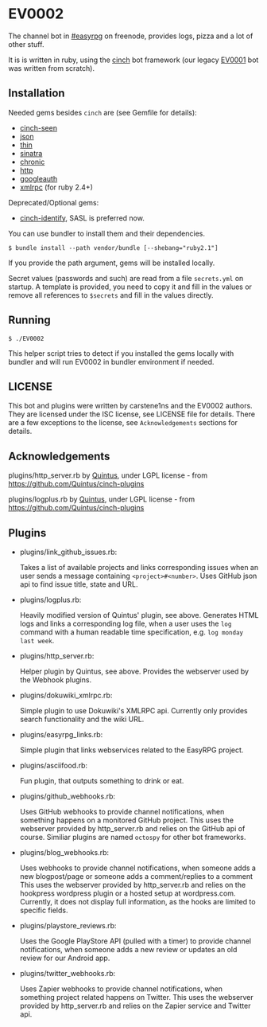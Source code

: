# EV0002

The channel bot in [#easyrpg][webchat] on freenode, provides logs, pizza and a lot of
other stuff.

It is is written in ruby, using the [cinch][cinch] bot framework (our legacy
[EV0001][ev0001] bot was written from scratch).

## Installation

Needed gems besides `cinch` are (see Gemfile for details):

 * [cinch-seen][cinch-seen]
 * [json][json]
 * [thin][thin]
 * [sinatra][sinatra]
 * [chronic][chronic]
 * [http][http]
 * [googleauth][googleauth]
 * [xmlrpc][xmlrpc] (for ruby 2.4+)

Deprecated/Optional gems:

 * [cinch-identify][cinch-identify], SASL is preferred now.

You can use bundler to install them and their dependencies.

    $ bundle install --path vendor/bundle [--shebang="ruby2.1"]

If you provide the path argument, gems will be installed locally.

Secret values (passwords and such) are read from a file `secrets.yml` on startup.
A template is provided, you need to copy it and fill in the values or remove all
references to `$secrets` and fill in the values directly.

## Running

    $ ./EV0002

This helper script tries to detect if you installed the gems locally with bundler and
will run EV0002 in bundler environment if needed.

## LICENSE

This bot and plugins were written by carstene1ns and the EV0002 authors.
They are licensed under the ISC license, see LICENSE file for details.
There are a few exceptions to the license, see `Acknowledgements` sections for details.

## Acknowledgements

plugins/http_server.rb by [Quintus][quintus], under LGPL license - from
https://github.com/Quintus/cinch-plugins

plugins/logplus.rb by [Quintus][quintus], under LGPL license - from
https://github.com/Quintus/cinch-plugins

## Plugins

 * plugins/link_github_issues.rb:

   Takes a list of available projects and links corresponding issues when an user sends a
   message containing `<project>#<number>`. Uses GitHub json api to find issue title,
   state and URL.

 * plugins/logplus.rb:

   Heavily modified version of Quintus' plugin, see above. Generates HTML logs and links a
   corresponding log file, when a user uses the `log` command with a human readable time
   specification, e.g. `log monday last week`.

 * plugins/http_server.rb:

   Helper plugin by Quintus, see above. Provides the webserver used by the Webhook plugins.

 * plugins/dokuwiki_xmlrpc.rb:

   Simple plugin to use Dokuwiki's XMLRPC api. Currently only provides search
   functionality and the wiki URL.

 * plugins/easyrpg_links.rb:

   Simple plugin that links webservices related to the EasyRPG project.

 * plugins/asciifood.rb:

   Fun plugin, that outputs something to drink or eat.

 * plugins/github_webhooks.rb:

   Uses GitHub webhooks to provide channel notifications, when something happens on a
   monitored GitHub project. This uses the webserver provided by http_server.rb and
   relies on the GitHub api of course. Similiar plugins are named `octospy` for other
   bot frameworks.

 * plugins/blog_webhooks.rb:

   Uses webhooks to provide channel notifications, when someone adds a new blogpost/page
   or someone adds a comment/replies to a comment  This uses the webserver provided by
   http_server.rb and relies on the hookpress wordpress plugin or a hosted setup at
   wordpress.com. Currently, it does not display full information, as the hooks are
   limited to specific fields.

 * plugins/playstore_reviews.rb:

   Uses the Google PlayStore API (pulled with a timer) to provide channel notifications,
   when someone adds a new review or updates an old review for our Android app.

 * plugins/twitter_webhooks.rb:

   Uses Zapier webhooks to provide channel notifications, when something project related
   happens on Twitter. This uses the webserver provided by http_server.rb and
   relies on the Zapier service and Twitter api.

[webchat]: https://kiwiirc.com/nextclient/#ircs://irc.freenode.net/#easyrpg?nick=rpgguest??
[cinch]: https://github.com/cinchrb/cinch
[ev0001]: https://github.com/EasyRPG/EV0001
[cinch-seen]: https://github.com/bhaberer/cinch-seen
[cinch-identify]: https://github.com/cinchrb/cinch-identify
[json]: http://flori.github.io/json/
[thin]: http://code.macournoyer.com/thin/
[sinatra]: http://sinatrarb.com/
[chronic]: https://github.com/mojombo/chronic
[http]: https://github.com/httprb/http
[googleauth]: https://github.com/google/google-auth-library-ruby
[xmlrpc]: https://github.com/ruby/xmlrpc
[quintus]: https://github.com/Quintus
